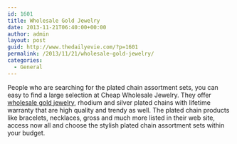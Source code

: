 ```yaml
---
id: 1601
title: Wholesale Gold Jewelry
date: 2013-11-21T06:40:00+00:00
author: admin
layout: post
guid: http://www.thedailyevie.com/?p=1601
permalink: /2013/11/21/wholesale-gold-jewelry/
categories:
  - General
---
```

People who are searching for the plated chain assortment sets, you can easy to find a large selection at Cheap Wholesale Jewelry. They offer [wholesale gold jewelry](http://www.cheapwholesalejewelry.com/plated-chains/), rhodium and silver plated chains with lifetime warranty that are high quality and trendy as well. The plated chain products like bracelets, necklaces, gross and much more listed in their web site, access now all and choose the stylish plated chain assortment sets within your budget.
